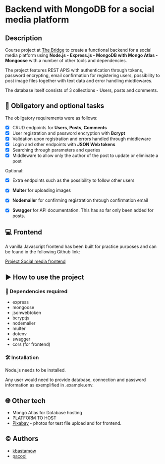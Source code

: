 # Backend with MongoDB for a social media platform

## Description

Course project at [The Bridge](https://www.thebridge.tech) to create a functional backend for a social media platform using **Node.js - Express.js - MongoDB with Mongo Atlas - Mongoose** with a number of other tools and dependencies.

The project features REST APIS with authentication through tokens, password encrypting, email confirmation for registering users, possibility to post image files together with text data and error handling middlewares.

The database itself consists of 3 collections - Users, posts and comments.


## 🎯 Obligatory and optional tasks 

The obligatory requirements were as follows:

- [x] CRUD endpoints for **Users**, **Posts**, **Comments**
- [x] User registration and password encryption with **Bcrypt**
- [x] Validation upon registration and errors handled through middleware  
- [x] Login and other endpoints with **JSON Web tokens** 
- [x] Searching through parameters and queries
- [x] Middleware to allow only the author of the post to update or eliminate a post

Optional:

- [x] Extra endpoints such as the possibility to follow other users
- [x] **Multer** for uploading images  
- [x] **Nodemailer** for confirming registration through confirmation email 
- [x] **Swagger** for API documentation. This has so far only been added for posts.


## 💻 Frontend

A vanilla Javascript frontend has been built for practice purposes and can be found in the following Github link:

[Project Social media frontend](https://github.com/kbastamow/Project-SocialMedia-Frontend)

## ▶️  How to use the project

### 📜 Dependencies required

* express
* mongoose
* jsonwebtoken
* bcryptjs
* nodemailer
* multer
* dotenv
* swagger
* cors (for frontend)

### 🛠️ Installation

Node.js needs to be installed.

Any user would need to provide database, connection and password information as exemplified in .example.env.

## 🌐 Other tech

* Mongo Atlas for Database hosting
* PLATFORM TO HOST
* [Pixabay](https://pixabay.com) - photos for test file upload and for frontend.


## ©️ Authors

* [kbastamow](https://github.com/kbastamow)
* [pacool](https://github.com/pacool1234)



